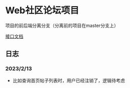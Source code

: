 # Web社区论坛项目
项目的前后端分离分支（分离前的项目在master分支上）

[接口文档](https://yaos.cc/community/doc.html#/home)

## 日志

### 2023/2/13

- 比如查询首页帖子列表时，用户已经注销了，逻辑待考虑